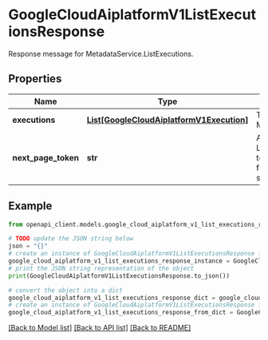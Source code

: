 # GoogleCloudAiplatformV1ListExecutionsResponse

Response message for MetadataService.ListExecutions.

## Properties

Name | Type | Description | Notes
------------ | ------------- | ------------- | -------------
**executions** | [**List[GoogleCloudAiplatformV1Execution]**](GoogleCloudAiplatformV1Execution.md) | The Executions retrieved from the MetadataStore. | [optional] 
**next_page_token** | **str** | A token, which can be sent as ListExecutionsRequest.page_token to retrieve the next page. If this field is not populated, there are no subsequent pages. | [optional] 

## Example

```python
from openapi_client.models.google_cloud_aiplatform_v1_list_executions_response import GoogleCloudAiplatformV1ListExecutionsResponse

# TODO update the JSON string below
json = "{}"
# create an instance of GoogleCloudAiplatformV1ListExecutionsResponse from a JSON string
google_cloud_aiplatform_v1_list_executions_response_instance = GoogleCloudAiplatformV1ListExecutionsResponse.from_json(json)
# print the JSON string representation of the object
print(GoogleCloudAiplatformV1ListExecutionsResponse.to_json())

# convert the object into a dict
google_cloud_aiplatform_v1_list_executions_response_dict = google_cloud_aiplatform_v1_list_executions_response_instance.to_dict()
# create an instance of GoogleCloudAiplatformV1ListExecutionsResponse from a dict
google_cloud_aiplatform_v1_list_executions_response_from_dict = GoogleCloudAiplatformV1ListExecutionsResponse.from_dict(google_cloud_aiplatform_v1_list_executions_response_dict)
```
[[Back to Model list]](../README.md#documentation-for-models) [[Back to API list]](../README.md#documentation-for-api-endpoints) [[Back to README]](../README.md)


